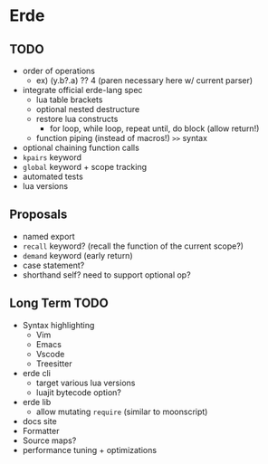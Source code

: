 # Erde

## TODO

- order of operations
  - ex) (y.b?.a) ?? 4 (paren necessary here w/ current parser)
- integrate official erde-lang spec
  - lua table brackets
  - optional nested destructure
  - restore lua constructs
    - for loop, while loop, repeat until, do block (allow return!)
  - function piping (instead of macros!) `>>` syntax
- optional chaining function calls
- `kpairs` keyword
- `global` keyword + scope tracking
- automated tests
- lua versions

## Proposals

- named export
- `recall` keyword? (recall the function of the current scope?)
- `demand` keyword (early return)
- case statement?
- shorthand self? need to support optional op?

## Long Term TODO

- Syntax highlighting
  - Vim
  - Emacs
  - Vscode
  - Treesitter
- erde cli
  - target various lua versions
  - luajit bytecode option?
- erde lib
  - allow mutating `require` (similar to moonscript)
- docs site
- Formatter
- Source maps?
- performance tuning + optimizations
